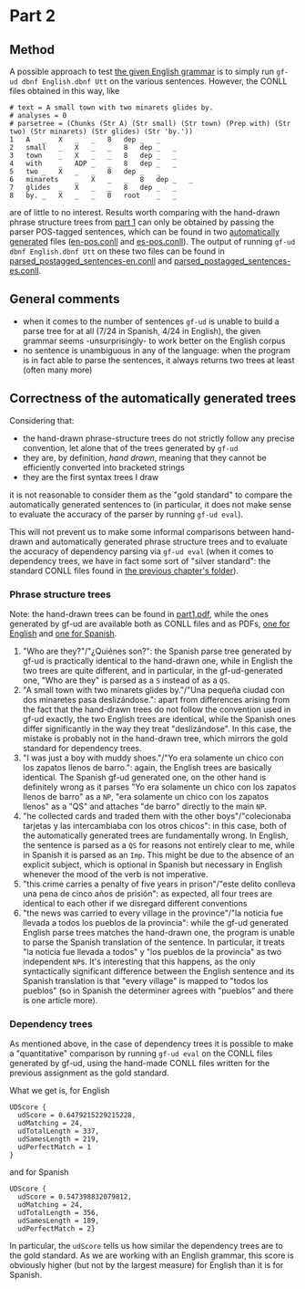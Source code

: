 # Part 2

## Method
A possible approach to test [the given English grammar](https://github.com/harisont/comp-syntax-2020/blob/master/lab1/chapter4/English.dbnf) is to simply run `gf-ud dbnf English.dbnf Utt` on the various sentences.
However, the CONLL files obtained in this way, like

```
# text = A small town with two minarets glides by.
# analyses = 0
# parsetree = (Chunks (Str A) (Str small) (Str town) (Prep with) (Str two) (Str minarets) (Str glides) (Str 'by.'))
1	A	_	X	_	_	8	dep	_	_
2	small	_	X	_	_	8	dep	_	_
3	town	_	X	_	_	8	dep	_	_
4	with	_	ADP	_	_	8	dep	_	_
5	two	_	X	_	_	8	dep	_	_
6	minarets	_	X	_	_	8	dep	_	_
7	glides	_	X	_	_	8	dep	_	_
8	by.	_	X	_	_	0	root	_	_
```
are of little to no interest. Results worth comparing with the hand-drawn phrase structure trees from [part 1](https://github.com/harisont/comp-syntax-2020/blob/master/lab1/chapter4/part1.pdf) can only be obtained by passing the parser POS-tagged sentences, which can be found in two [automatically generated](https://github.com/harisont/comp-syntax-2020/blob/master/lab1/postagger.py) files ([en-pos.conll](https://github.com/harisont/comp-syntax-2020/blob/master/lab1/chapter4/en-pos.conll) and [es-pos.conll](https://github.com/harisont/comp-syntax-2020/blob/master/lab1/chapter4/es-pos.conll)). The output of running `gf-ud dbnf English.dbnf Utt` on these two files can be found in [parsed_postagged_sentences-en.conll](https://github.com/harisont/comp-syntax-2020/blob/master/lab1/chapter4/parsed_postagged_sentences-en.conll) and [parsed_postagged_sentences-es.conll](https://github.com/harisont/comp-syntax-2020/blob/master/lab1/chapter4/parsed_postagged_sentences-es.conll).

## General comments
- when it comes to the number of sentences `gf-ud` is unable to build a parse tree for at all (7/24 in Spanish, 4/24 in English), the given grammar seems -unsurprisingly- to work better on the English corpus
- no sentence is unambiguous in any of the language: when the program is in fact able to parse the sentences, it always returns two trees at least (often many more)

## Correctness of the automatically generated trees
Considering that:

- the hand-drawn phrase-structure trees do not strictly follow any precise convention, let alone that of the trees generated by `gf-ud`
- they are, by definition, _hand drawn_, meaning that they cannot be efficiently converted into bracketed strings
- they are the first syntax trees I draw

it is not reasonable to consider them as the "gold standard" to compare the automatically generated sentences to (in particular, it does not make sense to evaluate the accuracy of the parser by running `gf-ud eval`).

This will not prevent us to make some informal comparisons between hand-drawn and automatically generated phrase structure trees and to evaluate the accuracy of dependency parsing via `gf-ud eval` (when it comes to dependency trees, we have in fact some sort of "silver standard": the standard CONLL files found in [the previous chapter's folder](https://github.com/harisont/comp-syntax-2020/tree/master/lab1/chapter3)).

### Phrase structure trees
Note: the hand-drawn trees can be found in [part1.pdf](https://github.com/harisont/comp-syntax-2020/blob/master/lab1/chapter4/part1.pdf), while the ones generated by gf-ud are available both as CONLL files and as PDFs, [one for English](https://github.com/harisont/comp-syntax-2020/blob/master/lab1/chapter4/en_pstrees.pdf) and [one for Spanish](https://github.com/harisont/comp-syntax-2020/blob/master/lab1/chapter4/es_pstrees.pdf).

1. "Who are they?"/"¿Quiénes son?": the Spanish parse tree generated by gf-ud is practically identical to the hand-drawn one, while in English the two trees are quite different, and in particular, in the gf-ud-generated one,  "Who are they" is parsed as a `S` instead of as a `QS`.
2. "A small town with two minarets glides by."/"Una pequeña ciudad con dos minaretes pasa deslizándose.": apart from differences arising from the fact that the hand-drawn trees do not follow the convention used in gf-ud exactly, the two English trees are identical, while the Spanish ones differ significantly in the way they treat "deslizándose". In this case, the mistake is probably not in the hand-drawn tree, which mirrors the gold standard for dependency trees.
3. "I was just a boy with muddy shoes."/"Yo era solamente un chico con los zapatos llenos de barro.": again, the English trees are basically identical. The Spanish gf-ud generated one, on the other hand is definitely wrong as it parses "Yo era solamente un chico con los zapatos llenos de barro" as a `NP`, "era solamente un chico con los zapatos llenos" as a "QS" and attaches "de barro" directly to the main `NP`.
4. "he collected cards and traded them with the other boys"/"colecionaba tarjetas y las intercambiaba con los otros chicos": in this case, both of the automatically generated trees are fundamentally wrong. In English, the sentence is parsed as a `QS` for reasons not entirely clear to me, while in Spanish it is parsed as an `Imp`. This might be due to the absence of an explicit subject, which is optional in Spanish but necessary in English whenever the mood of the verb is not imperative.
5. "this crime carries a penalty of five years in prison"/"este delito conlleva una pena de cinco años de prisión": as expected, all four trees are identical to each other if we disregard different conventions
6. "the news was carried to every village in the province"/"la noticia fue llevada a todos los pueblos de la provincia": while the gf-ud generated English parse trees matches the hand-drawn one, the program is unable to parse the Spanish translation of the sentence. In particular, it treats "la noticia fue llevada a todos" y "los pueblos de la provincia" as two independent `NP`s. It's interesting that this happens, as the only syntactically significant difference between the English sentence and its Spanish translation is that "every village" is mapped to "todos los pueblos" (so in Spanish the determiner agrees with "pueblos" and there is one article more).

### Dependency trees
As mentioned above, in the case of dependency trees it is possible to make a "quantitative" comparison by running `gf-ud eval` on the CONLL files generated by gf-ud, using the hand-made CONLL files written for the previous assignment as the gold standard.

What we get is, for English
```
UDScore {
  udScore = 0.6479215229215228,
  udMatching = 24,
  udTotalLength = 337,
  udSamesLength = 219,
  udPerfectMatch = 1
}
```
 and for Spanish
 ```
 UDScore {
   udScore = 0.547398832079812,
   udMatching = 24,
   udTotalLength = 356,
   udSamesLength = 189,
   udPerfectMatch = 2}
 ```

 In particular, the `udScore` tells us how similar the dependency trees are to the gold standard. As we are working with an English grammar, this score is obviously higher (but not by the largest measure) for English than it is for Spanish. 

